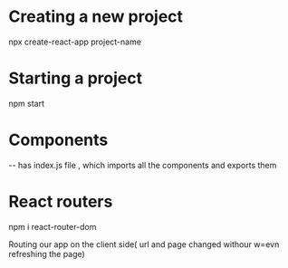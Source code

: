 # Creating a new project

npx create-react-app project-name


# Starting a project


npm start


# Components 
-- has index.js file , which imports all the components and exports them

# React routers 
 npm i react-router-dom 

 Routing our app on the client side( url and page changed withour w=evn refreshing the page)